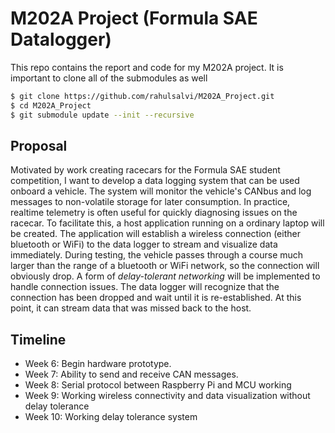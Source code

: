 # M202A Project (Formula SAE Datalogger)

This repo contains the report and code for my M202A project. It is important to
clone all of the submodules as well

```bash
$ git clone https://github.com/rahulsalvi/M202A_Project.git
$ cd M202A_Project
$ git submodule update --init --recursive
```

## Proposal

Motivated by work creating racecars for the Formula SAE student competition, I
want to develop a data logging system that can be used onboard a vehicle. The
system will monitor the vehicle's CANbus and log messages to non-volatile
storage for later consumption. In practice, realtime telemetry is often useful
for quickly diagnosing issues on the racecar. To facilitate this, a host
application running on a ordinary laptop will be created. The application will
establish a wireless connection (either bluetooth or WiFi) to the data logger
to stream and visualize data immediately. During testing, the vehicle passes
through a course much larger than the range of a bluetooth or WiFi network, so
the connection will obviously drop. A form of *delay-tolerant networking* will
be implemented to handle connection issues. The data logger will recognize that
the connection has been dropped and wait until it is re-established. At this
point, it can stream data that was missed back to the host.

## Timeline
 - Week 6: Begin hardware prototype.
 - Week 7: Ability to send and receive CAN messages.
 - Week 8: Serial protocol between Raspberry Pi and MCU working
 - Week 9: Working wireless connectivity and data visualization without delay
   tolerance
 - Week 10: Working delay tolerance system
